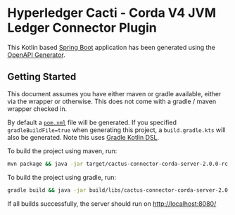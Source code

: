# Hyperledger Cacti - Corda V4 JVM Ledger Connector Plugin

This Kotlin based [Spring Boot](https://spring.io/projects/spring-boot) application has been generated using the [OpenAPI Generator](https://github.com/OpenAPITools/openapi-generator).

## Getting Started

This document assumes you have either maven or gradle available, either via the wrapper or otherwise. This does not come with a gradle / maven wrapper checked in.

By default a [`pom.xml`](pom.xml) file will be generated. If you specified `gradleBuildFile=true` when generating this project, a `build.gradle.kts` will also be generated. Note this uses [Gradle Kotlin DSL](https://github.com/gradle/kotlin-dsl).

To build the project using maven, run:
```bash
mvn package && java -jar target/cactus-connector-corda-server-2.0.0-rc.3.jar
```

To build the project using gradle, run:
```bash
gradle build && java -jar build/libs/cactus-connector-corda-server-2.0.0-rc.3.jar
```

If all builds successfully, the server should run on [http://localhost:8080/](http://localhost:8080/)

